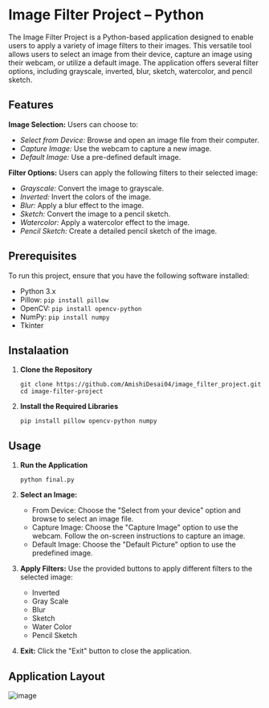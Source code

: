 # Image Filter Project – Python

The Image Filter Project is a Python-based application designed to enable users to apply a variety of image filters to their images. This versatile tool allows users to select an image from their device, capture an image using their webcam, or utilize a default image. The application offers several filter options, including grayscale, inverted, blur, sketch, watercolor, and pencil sketch.

## Features

**Image Selection:**  Users can choose to:

  *	<i>Select from Device:</i> Browse and open an image file from their computer.
  * <i>Capture Image:</i> Use the webcam to capture a new image.
  * <i>Default Image:</i> Use a pre-defined default image.

**Filter Options:** Users can apply the following filters to their selected image:

 * <i>Grayscale:</i> Convert the image to grayscale.
 * <i>Inverted:</i> Invert the colors of the image.
 * <i>Blur:</i> Apply a blur effect to the image.
 * <i>Sketch:</i> Convert the image to a pencil sketch.
 * <i>Watercolor:</i> Apply a watercolor effect to the image.
 * <i>Pencil Sketch:</i> Create a detailed pencil sketch of the image.

## Prerequisites

To run this project, ensure that you have the following software installed:

* Python 3.x
* Pillow: `pip install pillow`
* OpenCV: `pip install opencv-python`
* NumPy: `pip install numpy`
* Tkinter

## Instalaation

1. **Clone the Repository**
   
   ```
   git clone https://github.com/AmishiDesai04/image_filter_project.git
   cd image-filter-project
   ```
   
2. **Install the Required Libraries**
   
   ```
   pip install pillow opencv-python numpy
   ```

## Usage

1. **Run the Application**
   ```
   python final.py
   ```
   
2. **Select an Image:**
   
   - From Device: Choose the "Select from your device" option and browse to select an image file.
   - Capture Image: Choose the "Capture Image" option to use the webcam. Follow the on-screen instructions to capture an image.
   - Default Image: Choose the "Default Picture" option to use the predefined image.

3. **Apply Filters:** Use the provided buttons to apply different filters to the selected image:
   
   * Inverted
   * Gray Scale
   * Blur
   * Sketch
   * Water Color
   * Pencil Sketch
     
4. **Exit:** Click the "Exit" button to close the application.

## Application Layout

![image](https://github.com/AmishiDesai04/image_filter_project/assets/170110607/b4e1d297-1c84-46c2-b33e-8fae479e4cac)




